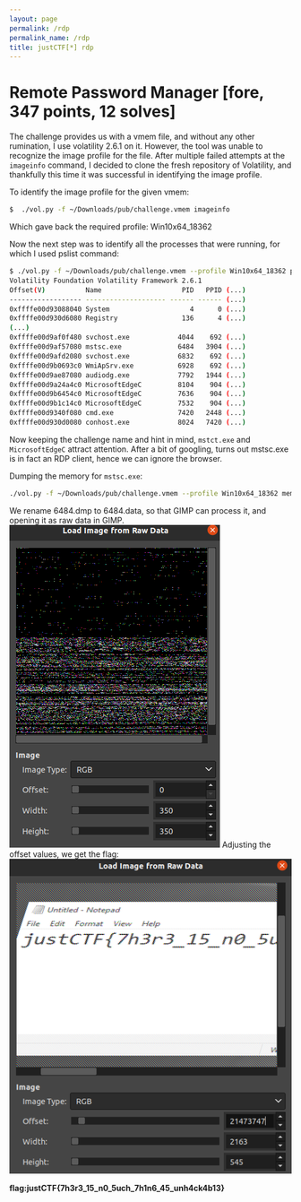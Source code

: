 ```yaml
---
layout: page
permalink: /rdp
permalink_name: /rdp
title: justCTF[*] rdp
---
```


# Remote Password Manager \[fore, 347 points, 12 solves\]
The challenge provides us with a vmem file, and without any other rumination, I use volatility 2.6.1 on it. However, the tool was unable to recognize the image profile for the file.
After multiple failed attempts at the `imageinfo` command, I decided to clone the fresh repository of Volatility, and thankfully this time it was successful in identifying the image profile.

To identify the image profile for the given vmem:
```bash
$  ./vol.py -f ~/Downloads/pub/challenge.vmem imageinfo
```
Which gave back the required profile: Win10x64_18362

Now the next step was to identify all the processes that were running, for which I used pslist command:
```bash
$ ./vol.py -f ~/Downloads/pub/challenge.vmem --profile Win10x64_18362 pslist
Volatility Foundation Volatility Framework 2.6.1
Offset(V)          Name                    PID   PPID (...)
------------------ -------------------- ------ ------ (...)
0xffffe00d93088040 System                    4      0 (...)
0xffffe00d930d6080 Registry                136      4 (...)
(...)
0xffffe00d9af0f480 svchost.exe            4044    692 (...)
0xffffe00d9af57080 mstsc.exe              6484   3904 (...)
0xffffe00d9afd2080 svchost.exe            6832    692 (...)
0xffffe00d9b0693c0 WmiApSrv.exe           6928    692 (...)
0xffffe00d9ae87080 audiodg.exe            7792   1944 (...)
0xffffe00d9a24a4c0 MicrosoftEdgeC         8104    904 (...)
0xffffe00d9b6454c0 MicrosoftEdgeC         7636    904 (...)
0xffffe00d9b1c14c0 MicrosoftEdgeC         7532    904 (...)
0xffffe00d9340f080 cmd.exe                7420   2448 (...)
0xffffe00d930d0080 conhost.exe            8024   7420 (...)
```
Now keeping the challenge name and hint in mind, `mstct.exe` and `MicrosoftEdgeC` attract attention. After a bit of googling, turns out mstsc.exe is in fact an RDP client, hence we can ignore the browser.

Dumping the memory for `mstsc.exe`:
```bash
./vol.py -f ~/Downloads/pub/challenge.vmem --profile Win10x64_18362 memdump -p 6484 --dump-dir dumpdir
```
We rename 6484.dmp to 6484.data, so that GIMP can process it, and opening it as raw data in GIMP.
<img src="assets/1.png" alt="hi" class="inline"/>
Adjusting the offset values, we get the flag:
<img src="assets/falg.png" alt="hi" class="inline"/>


**flag:justCTF{7h3r3_15_n0_5uch_7h1n6_45_unh4ck4b13}**


